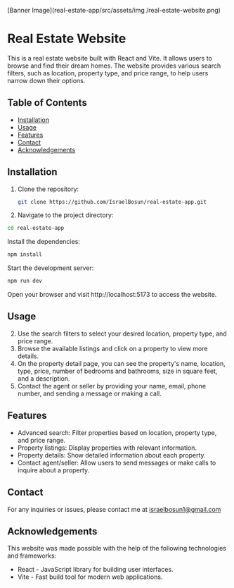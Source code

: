 [Banner Image](real-estate-app/src/assets/img
/real-estate-website.png)

# Real Estate Website

This is a real estate website built with React and Vite. It allows users to browse and find their dream homes. The website provides various search filters, such as location, property type, and price range, to help users narrow down their options.

## Table of Contents

- [Installation](#installation)
- [Usage](#usage)
- [Features](#features)
- [Contact](#contact)
- [Acknowledgements](#acknowledgements)

## Installation

1. Clone the repository:

   ```bash
   git clone https://github.com/IsraelBosun/real-estate-app.git
   ```
   
2. Navigate to the project directory:

```bash
cd real-estate-app
```
Install the dependencies:

```bash
npm install
```
Start the development server:

```bash
npm run dev
```
Open your browser and visit http://localhost:5173 to access the website.

## Usage
2. Use the search filters to select your desired location, property type, and price range.
3. Browse the available listings and click on a property to view more details.
4. On the property detail page, you can see the property's name, location, type, price, number of bedrooms and bathrooms, size in square feet, and a description.
5. Contact the agent or seller by providing your name, email, phone number, and sending a message or making a call.


## Features
- Advanced search: Filter properties based on location, property type, and price range.
- Property listings: Display properties with relevant information.
- Property details: Show detailed information about each property.
- Contact agent/seller: Allow users to send messages or make calls to inquire about a property.

## Contact
For any inquiries or issues, please contact me at israelbosun1@gmail.com

## Acknowledgements
This website was made possible with the help of the following technologies and frameworks:

- React - JavaScript library for building user interfaces.
- Vite - Fast build tool for modern web applications.
